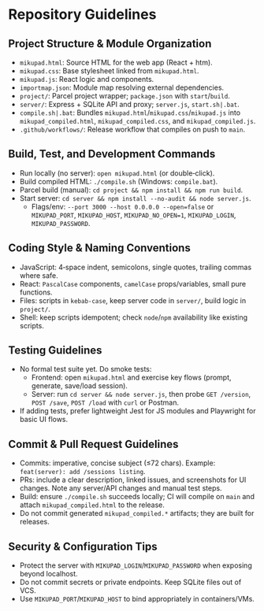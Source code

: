 # Repository Guidelines

## Project Structure & Module Organization
- `mikupad.html`: Source HTML for the web app (React + htm).
- `mikupad.css`: Base stylesheet linked from `mikupad.html`.
- `mikupad.js`: React logic and components.
- `importmap.json`: Module map resolving external dependencies.
- `project/`: Parcel project wrapper; `package.json` with `start`/`build`.
- `server/`: Express + SQLite API and proxy; `server.js`, `start.sh|.bat`.
- `compile.sh|.bat`: Bundles `mikupad.html`/`mikupad.css`/`mikupad.js` into `mikupad_compiled.html`, `mikupad_compiled.css`, and `mikupad_compiled.js`.
- `.github/workflows/`: Release workflow that compiles on push to `main`.

## Build, Test, and Development Commands
- Run locally (no server): `open mikupad.html` (or double‑click).
- Build compiled HTML: `./compile.sh` (Windows: `compile.bat`).
- Parcel build (manual): `cd project && npm install && npm run build`.
- Start server: `cd server && npm install --no-audit && node server.js`.
  - Flags/env: `--port 3000 --host 0.0.0.0 --open=false` or `MIKUPAD_PORT`, `MIKUPAD_HOST`, `MIKUPAD_NO_OPEN=1`, `MIKUPAD_LOGIN`, `MIKUPAD_PASSWORD`.

## Coding Style & Naming Conventions
- JavaScript: 4‑space indent, semicolons, single quotes, trailing commas where safe.
- React: `PascalCase` components, `camelCase` props/variables, small pure functions.
- Files: scripts in `kebab-case`, keep server code in `server/`, build logic in `project/`.
- Shell: keep scripts idempotent; check `node`/`npm` availability like existing scripts.

## Testing Guidelines
- No formal test suite yet. Do smoke tests:
  - Frontend: open `mikupad.html` and exercise key flows (prompt, generate, save/load session).
  - Server: run `cd server && node server.js`, then probe `GET /version`, `POST /save`, `POST /load` with `curl` or Postman.
- If adding tests, prefer lightweight Jest for JS modules and Playwright for basic UI flows.

## Commit & Pull Request Guidelines
- Commits: imperative, concise subject (≤72 chars). Example: `feat(server): add /sessions listing`.
- PRs: include a clear description, linked issues, and screenshots for UI changes. Note any server/API changes and manual test steps.
- Build: ensure `./compile.sh` succeeds locally; CI will compile on `main` and attach `mikupad_compiled.html` to the release.
- Do not commit generated `mikupad_compiled.*` artifacts; they are built for releases.

## Security & Configuration Tips
- Protect the server with `MIKUPAD_LOGIN`/`MIKUPAD_PASSWORD` when exposing beyond localhost.
- Do not commit secrets or private endpoints. Keep SQLite files out of VCS.
- Use `MIKUPAD_PORT`/`MIKUPAD_HOST` to bind appropriately in containers/VMs.

